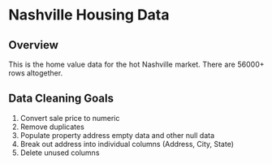 # Nashville Housing Data #

## Overview ##
<p style="text-align: justify;">
This is the home value data for the hot Nashville market. There are 56000+ rows altogether.
</p>

## Data Cleaning Goals ##

1. Convert sale price to numeric
2. Remove duplicates
3. Populate property address empty data and other null data
4. Break out address into individual columns (Address, City, State)
5. Delete unused columns
